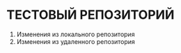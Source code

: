# ТЕСТОВЫЙ РЕПОЗИТОРИЙ

1. Изменения из локального репозитория
2. Изменения из удаленного репозитория
